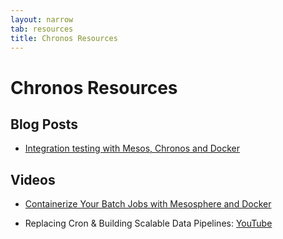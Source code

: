 ```yaml
---
layout: narrow
tab: resources
title: Chronos Resources
---
```


# Chronos Resources

## Blog Posts

* [Integration testing with Mesos, Chronos and Docker](https://mesosphere.com/blog/2015/03/26/integration-testing-with-mesos-chronos-docker/)

## Videos

* [Containerize Your Batch Jobs with Mesosphere and Docker](https://mesosphere.com/blog/2014/12/03/docker-on-mesos-with-chronos/)

* Replacing Cron & Building Scalable Data Pipelines: [YouTube](http://www.youtube.com/watch?v=FLqURrtS8IA)